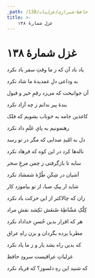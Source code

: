 ```yaml
---
_path: /حافظ-شیرازی/غزلیات/138
title: >-
    غزل شمارهٔ ۱۳۸
---
```

# غزل شمارهٔ ۱۳۸

<div class="b" id="bn1"><div class="m1"><p>یاد باد آن که ز ما وقتِ سفر یاد نکرد</p></div>
<div class="m2"><p>به وداعی دلِ غمدیدهٔ ما شاد نکرد</p></div></div>
<div class="b" id="bn2"><div class="m1"><p>آن جوانبخت که می‌زد رقمِ خیر و قبول</p></div>
<div class="m2"><p>بندهٔ پیر ندانم ز چه آزاد نکرد</p></div></div>
<div class="b" id="bn3"><div class="m1"><p>کاغذین جامه به خوناب بشویم که فلک</p></div>
<div class="m2"><p>رهنمونیم به پایِ عَلَمِ داد نکرد</p></div></div>
<div class="b" id="bn4"><div class="m1"><p>دل به امّیدِ صدایی که مگر در تو رسد</p></div>
<div class="m2"><p>ناله‌ها کرد در این کوه که فرهاد نکرد</p></div></div>
<div class="b" id="bn5"><div class="m1"><p>سایه تا بازگرفتی ز چمن مرغِ سحر</p></div>
<div class="m2"><p>آشیان در شِکَنِ طُرِّهٔ شمشاد نکرد</p></div></div>
<div class="b" id="bn6"><div class="m1"><p>شاید ار پیکِ صبا، از تو بیاموزد کار</p></div>
<div class="m2"><p>زان که چالاکتر از این حرکت باد نکرد</p></div></div>
<div class="b" id="bn7"><div class="m1"><p>کِلْکِ مَشّاطِهٔ صُنعَش نَکِشد نقشِ مراد</p></div>
<div class="m2"><p>هر که اقرار بدین حُسنِ خداداد نکرد</p></div></div>
<div class="b" id="bn8"><div class="m1"><p>مطربا پرده بگردان و بزن راهِ عراق</p></div>
<div class="m2"><p>که بدین راه بشد یار و ز ما یاد نکرد</p></div></div>
<div class="b" id="bn9"><div class="m1"><p>غزلیاتِ عراقیست سرودِ حافظ</p></div>
<div class="m2"><p>که شنید این رهِ دلسوز؟ که فریاد نکرد</p></div></div>
